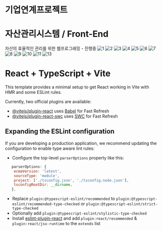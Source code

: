 # 기업연계프로젝트
# 자산관리시스템 / Front-End
자산의 효율적인 관리를 위한 웹프로그래밍 - 진행중
![1](https://github.com/user-attachments/assets/165c584d-bd03-48f1-a77e-eab6d2929f42)
![2](https://github.com/user-attachments/assets/b47548af-4e1e-406a-832c-1dd57936a7b0)
![3](https://github.com/user-attachments/assets/ee59ec87-9ff7-4987-8b26-6a930b9b3f31)
![4](https://github.com/user-attachments/assets/82a0586e-ef2e-43a4-b345-25340f0304ae)
![5](https://github.com/user-attachments/assets/ee4075eb-1eff-4af8-a04e-6db12fab36bd)
![6](https://github.com/user-attachments/assets/500582a1-92d7-4e91-bdd1-50048029746d)
![7](https://github.com/user-attachments/assets/2cda4fda-c74d-4153-a119-c985e9627dfd)
![8](https://github.com/user-attachments/assets/ba833631-9e24-44aa-b6a6-09f20d5ac6cb)
![9](https://github.com/user-attachments/assets/c7557666-926a-4011-9d66-4dd7c4dd05bc)
![10](https://github.com/user-attachments/assets/fadad8b9-5743-405a-9d77-63130d436457)
![11](https://github.com/user-attachments/assets/0f0ba501-1799-4a36-bea0-252bc600ad7f)
![13](https://github.com/user-attachments/assets/3ebb8577-3559-4ae9-a0cb-95050704359d)


# React + TypeScript + Vite

This template provides a minimal setup to get React working in Vite with HMR and some ESLint rules.

Currently, two official plugins are available:

- [@vitejs/plugin-react](https://github.com/vitejs/vite-plugin-react/blob/main/packages/plugin-react/README.md) uses [Babel](https://babeljs.io/) for Fast Refresh
- [@vitejs/plugin-react-swc](https://github.com/vitejs/vite-plugin-react-swc) uses [SWC](https://swc.rs/) for Fast Refresh

## Expanding the ESLint configuration

If you are developing a production application, we recommend updating the configuration to enable type aware lint rules:

- Configure the top-level `parserOptions` property like this:

```js
   parserOptions: {
    ecmaVersion: 'latest',
    sourceType: 'module',
    project: ['./tsconfig.json', './tsconfig.node.json'],
    tsconfigRootDir: __dirname,
   },
```

- Replace `plugin:@typescript-eslint/recommended` to `plugin:@typescript-eslint/recommended-type-checked` or `plugin:@typescript-eslint/strict-type-checked`
- Optionally add `plugin:@typescript-eslint/stylistic-type-checked`
- Install [eslint-plugin-react](https://github.com/jsx-eslint/eslint-plugin-react) and add `plugin:react/recommended` & `plugin:react/jsx-runtime` to the `extends` list
